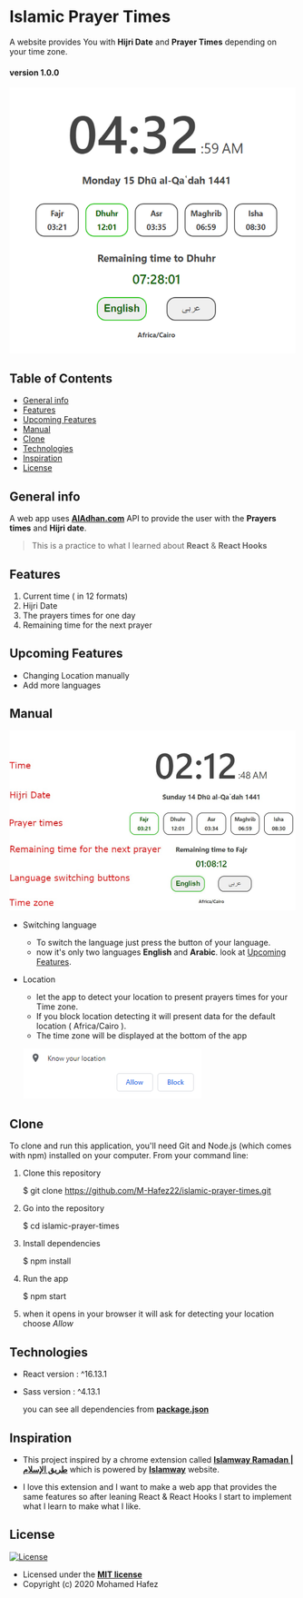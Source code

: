 
# Islamic Prayer Times
A website provides You with **Hijri Date** and **Prayer Times** depending on your time zone.
#### version 1.0.0
![App preview](./Readme_assets/app.png)
## Table of Contents
- [General info](#general-info)
- [Features](#features)
- [Upcoming Features](#upcoming-features)
- [Manual](#manual)
- [Clone](#clone)
- [Technologies](#technologies)
- [Inspiration](#inspiration)
- [License](#license)

## General info
A web app uses **[AlAdhan.com](https://aladhan.com/prayer-times-api)** API to provide the user with the **Prayers times** and **Hijri date**.

 > This is a practice to what I learned about **React** & **React Hooks**

## Features
1. Current time ( in 12 formats)
2. Hijri Date
3. The prayers times for one day
4. Remaining time for the next prayer

## Upcoming Features
  - Changing Location manually
  - Add more languages

## Manual
![app map](./Readme_assets/map.jpg)
 - Switching language
	- To switch the language just press the button of your language.
	- now it's only two languages **English** and **Arabic**. look at [Upcoming Features](#upcoming-features).

 - Location
	 - let the app to detect your location to present prayers times for your Time zone.
	 -  If you block location detecting it will present data for the default location ( Africa/Cairo ).
	 - The time zone will be displayed at the bottom of the app


    ![press Allow](./Readme_assets/allow.png)

## Clone
To clone and run this application, you'll need Git and Node.js (which comes with npm) installed on your computer.
From your command line:

1. Clone this repository

	$ git clone https://github.com/M-Hafez22/islamic-prayer-times.git

1. Go into the repository

    $ cd islamic-prayer-times

3. Install dependencies

	$ npm install

4. Run the app

	$ npm start

5. when it opens in your browser it will ask for detecting your location
	choose *Allow*
## Technologies

 - React version : ^16.13.1
 - Sass version   : ^4.13.1

    you can see all dependencies from **[package.json](package.json)**

## Inspiration

- 	This project inspired by a chrome extension called **[Islamway Ramadan | طريق الإسلام](https://chrome.google.com/webstore/detail/islamway-ramadan-%D8%B7%D8%B1%D9%8A%D9%82-%D8%A7%D9%84%D8%A5/mcbgkoikidgnmbekipnnhhhjhcaioflb)** which is powered by **[Islamway](https://ar.islamway.net/)** website.

- I love this extension and I want to make a web app that provides the same features so after leaning React & React Hooks I start to implement what I learn to make what I like.


## License
[![License](http://img.shields.io/:license-mit-blue.svg?style=flat-square)](http://badges.mit-license.org)

- Licensed under the **[MIT license](LICENSE)**
- Copyright (c) 2020 Mohamed Hafez
